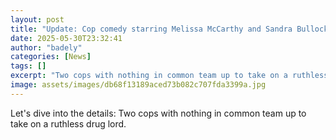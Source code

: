 ```yaml
---
layout: post
title: "Update: Cop comedy starring Melissa McCarthy and Sandra Bullock"
date: 2025-05-30T23:32:41
author: "badely"
categories: [News]
tags: []
excerpt: "Two cops with nothing in common team up to take on a ruthless drug lord."
image: assets/images/db68f13189aced73b082c707fda3399a.jpg
---
```


Let's dive into the details: Two cops with nothing in common team up to take on a ruthless drug lord.

